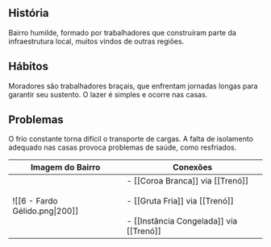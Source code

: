 ## História  
Bairro humilde, formado por trabalhadores que construíram parte da infraestrutura local, muitos vindos de outras regiões.

## Hábitos  
Moradores são trabalhadores braçais, que enfrentam jornadas longas para garantir seu sustento. O lazer é simples e ocorre nas casas.

## Problemas  
O frio constante torna difícil o transporte de cargas. A falta de isolamento adequado nas casas provoca problemas de saúde, como resfriados.



| Imagem do Bairro               | Conexões                                                                                                              |
| ------------------------------ | --------------------------------------------------------------------------------------------------------------------- |
| ![[6 - Fardo Gélido.png\|200]] | - [[Coroa Branca]] via [[Trenó]]<br><br>- [[Gruta Fria]] via [[Trenó]]<br><br>- [[Instância Congelada]] via [[Trenó]] |
